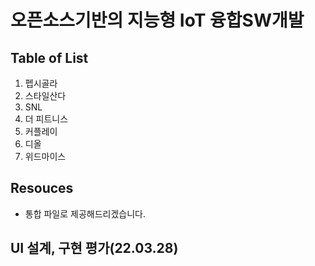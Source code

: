 # 오픈소스기반의 지능형 IoT 융합SW개발
## Table of List
1. 펩시골라
2. 스타일산다
3. SNL
4. 더 피트니스
5. 커플레이
6. 디올
7. 위드마이스

## Resouces
- 통합 파일로 제공해드리겠습니다.

## UI 설계, 구현 평가(22.03.28)


